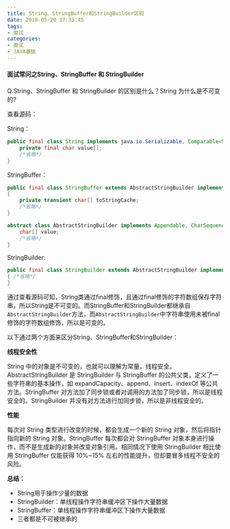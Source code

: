 ```yaml
---
title: String、StringBuffer和StringBuilder区别
date: 2019-05-20 17:33:45
tags:
- 面试
categories:
- 面试
- JAVA基础
---
```


#### 面试常问之String、StringBuffer 和 StringBuilder

<!--more-->

Q:String、StringBuffer 和 StringBuilder 的区别是什么？String 为什么是不可变的?

查看源码：

String：

```java
public final class String implements java.io.Serializable, Comparable<String>, CharSequence {
    private final char value[];
    /*省略*/
}
```

StringBuffer：

```java
public final class StringBuffer extends AbstractStringBuilder implements java.io.Serializable, CharSequence
{
    private transient char[] toStringCache;
    /*省略*/
}
```

```java
abstract class AbstractStringBuilder implements Appendable, CharSequence {
    char[] value;
    /*省略*/
}
```

StringBuilder:

```java
public final class StringBuilder extends AbstractStringBuilder implements java.io.Serializable, CharSequence
{ /*省略*/
}
```

通过查看源码可知，String类通过final修饰，且通过final修饰的字符数组保存字符串，所以String是不可变的。而StringBuffer和StringBuilder都继承自`AbstractStringBuilder`方法，而`AbstractStringBuilder`中字符串使用未被final修饰的字符数组修饰，所以是可变的。

以下通过两个方面来区分String、StringBuffer和StringBuilder：

**线程安全性**

String 中的对象是不可变的，也就可以理解为常量，线程安全。AbstractStringBuilder 是 StringBuilder 与 StringBuffer 的公共父类，定义了一些字符串的基本操作，如 expandCapacity、append、insert、indexOf 等公共方法。StringBuffer 对方法加了同步锁或者对调用的方法加了同步锁，所以是线程安全的。StringBuilder 并没有对方法进行加同步锁，所以是非线程安全的。

**性能**

每次对 String 类型进行改变的时候，都会生成一个新的 String 对象，然后将指针指向新的 String 对象。StringBuffer 每次都会对 StringBuffer 对象本身进行操作，而不是生成新的对象并改变对象引用。相同情况下使用 StringBuilder 相比使用 StringBuffer 仅能获得 10%~15% 左右的性能提升，但却要冒多线程不安全的风险。

**总结：**

- String用于操作少量的数据
- StringBuilder：单线程操作字符串缓冲区下操作大量数据
- StringBuffer：单线程操作字符串缓冲区下操作大量数据
- 三者都是不可被继承的